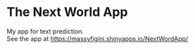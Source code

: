 # The Next World App

My app for text prediction.  
See the app at https://massyfigini.shinyapps.io/NextWordApp/
